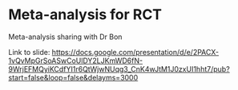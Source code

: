 # Meta-analysis for RCT
Meta-analysis sharing with Dr Bon

Link to slide: https://docs.google.com/presentation/d/e/2PACX-1vQvMpGrSoASwCoUlDY2LJKmWD6fN-9WrjEFMQyiKCdfYI1r6QtWjwNUqg3_CnK4wJtM1J0zxUI1hht7/pub?start=false&loop=false&delayms=3000
